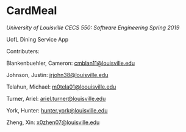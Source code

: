 # CardMeal

_University of Louisville CECS 550: Software Engineering Spring 2019_

UofL Dining Service App

Contributers:

Blankenbuehler, Cameron: cmblan11@louisville.edu

Johnson, Justin: jrjohn38@louisville.edu

Telahun, Michael: m0tela01@loouisville.edu

Turner, Ariel: ariel.turner@louisville.edu

York, Hunter: hunter.york@louisville.edu

Zheng, Xin: x0zhen07@louisville.edu
